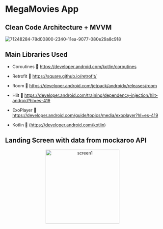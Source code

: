 
# MegaMovies App

## Clean Code Architecture +  MVVM

![71248284-78d00800-2340-11ea-9077-080e29a8c918](https://user-images.githubusercontent.com/15848644/198345114-43fb9096-5a03-44ae-9368-a273d1a181e2.png)

## Main Libraries Used

- Coroutines 🚀 https://developer.android.com/kotlin/coroutines

- Retrofit 📲  https://square.github.io/retrofit/

- Room  💾  https://developer.android.com/jetpack/androidx/releases/room

- Hilt 💉  https://developer.android.com/training/dependency-injection/hilt-android?hl=es-419

- ExoPlayer 🎥 https://developer.android.com/guide/topics/media/exoplayer?hl=es-419

- Kotlin 🥇 (https://developer.android.com/kotlin)

## Landing Screen with data from mockaroo API

<p align="center">
<img width="240" alt="screen1" src="https://user-images.githubusercontent.com/15848644/198346917-ff00e3b0-54c8-4bb7-a7c1-49f889114bed.jpg">
</p>



<br>
